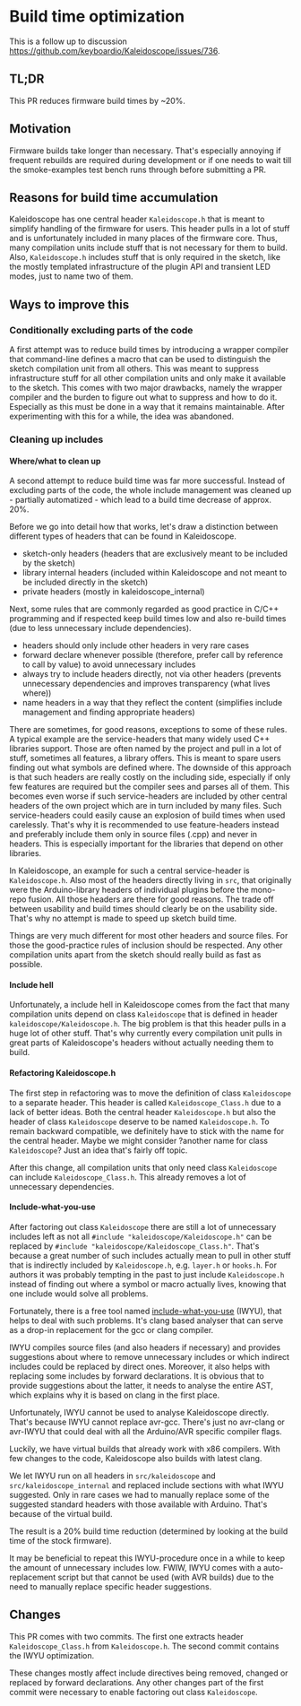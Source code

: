 # Build time optimization

This is a follow up to discussion https://github.com/keyboardio/Kaleidoscope/issues/736.

## TL;DR

This PR reduces firmware build times by ~20%.

## Motivation

Firmware builds take longer than necessary. That's especially annoying if frequent rebuilds are required during development or if one needs to wait till the smoke-examples test bench runs through before submitting a PR.

## Reasons for build time accumulation

Kaleidoscope has one central header `Kaleidoscope.h` that is meant to simplify handling of the firmware for users. This header pulls in a lot of stuff and is unfortunately included in many places of the firmware core. Thus, many compilation units include stuff that is not necessary for them to build. Also, `Kaleidoscope.h` includes stuff that is only required in the sketch, like the mostly templated infrastructure of the plugin API and transient LED modes, just to name two of them.

## Ways to improve this

### Conditionally excluding parts of the code

A first attempt was to reduce build times by introducing a wrapper compiler that command-line defines a macro that can be used to distinguish the sketch compilation unit from all others. This was meant to suppress infrastructure stuff for all other compilation units and only make it available to the sketch.
This comes with two major drawbacks, namely the wrapper compiler and the burden to figure out what to suppress and how to do it. Especially as this must be done in a way that it remains maintainable.
After experimenting with this for a while, the idea was abandoned.

### Cleaning up includes

#### Where/what to clean up

A second attempt to reduce build time was far more successful. Instead of excluding parts of the code, the whole include management was cleaned up - partially automatized - which lead to a build time decrease of approx. 20%.

Before we go into detail how that works, let's draw a distinction between different types of headers that can be found in Kaleidoscope.

* sketch-only headers (headers that are exclusively meant to be included by the sketch)
* library internal headers (included within Kaleidoscope and not meant to be included directly in the sketch)
* private headers (mostly in kaleidoscope_internal)

Next, some rules that are commonly regarded as good practice in C/C++ programming and if respected keep build times low and also re-build times (due to less unnecessary include dependencies).

* headers should only include other headers in very rare cases 
* forward declare whenever possible (therefore, prefer call by reference to call by value) to avoid unnecessary includes
* always try to include headers directly, not via other headers (prevents unnecessary dependencies and improves transparency (what lives where))
* name headers in a way that they reflect the content (simplifies include management and finding appropriate headers)

There are sometimes, for good reasons, exceptions to some of these rules. A typical example are the service-headers that many widely used C++ libraries support. Those are often named by the project and pull in a lot of stuff, sometimes all features, a library offers. This is meant to spare users finding out what symbols are defined where. The downside of this approach is that such headers are really costly on the including side, especially if only few features are required but the compiler sees and parses all of them.
This becomes even worse if such service-headers are included by other central headers of the own project which are in turn included by many files. Such service-headers could easily cause an explosion of build times when used carelessly. That's why it is recommended to use feature-headers instead and preferably include them only in source files (.cpp) and never in headers. This is especially important for the libraries that depend on other libraries.

In Kaleidoscope, an example for such a central service-header is `Kaleidoscope.h`. Also most of the headers directly living in `src`, that originally were the Arduino-library headers of individual plugins before the mono-repo fusion. All those headers are there for good reasons. The trade off between usability and build times should clearly be on the usability side. That's why no attempt is made to speed up sketch build time. 

Things are very much different for most other headers and source files. For those the good-practice rules of inclusion should be respected. Any other compilation units apart from the sketch should really build as fast as possible.

#### Include hell

Unfortunately, a include hell in Kaleidoscope comes from the fact that many compilation units depend on class `Kaleidoscope` that is defined in header `kaleidoscope/Kaleidoscope.h`. The big problem is that this header pulls in a huge lot of other stuff. That's why currently every compilation unit pulls in great parts of Kaleidoscope's headers without actually needing them to build.

#### Refactoring Kaleidoscope.h

The first step in refactoring was to move the definition of class `Kaleidoscope` to a separate header. This header is called `Kaleidoscope_Class.h` due to a lack of better ideas. Both the central header `Kaleidoscope.h` but also the header of class `Kaleidoscope` deserve to be named `Kaleidoscope.h`. To remain backward compatible, we definitely have to stick with the name for the central header. Maybe we might consider ?another name for class `Kaleidoscope`? Just an idea that's fairly off topic.

After this change, all compilation units that only need class `Kaleidoscope` can include `Kaleidoscope_Class.h`. This already removes a lot of unnecessary dependencies.

#### Include-what-you-use

After factoring out class `Kaleidoscope` there are still a lot of unnecessary includes left as not all `#include "kaleidoscope/Kaleidoscope.h"` can be replaced by `#include "kaleidoscope/Kaleidoscope_Class.h"`. That's because a great number of such includes actually mean to pull in other stuff that is indirectly included by `Kaleidoscope.h`, e.g. `layer.h` or `hooks.h`. For authors it was probably tempting in the past to just include `Kaleidoscope.h` instead of finding out where a symbol or macro actually lives, knowing that one include would solve all problems.

Fortunately, there is a free tool named [include-what-you-use](https://include-what-you-use.org/) (IWYU), that helps to deal with such problems. It's clang based analyser that can serve as a drop-in replacement for the gcc or clang compiler.

IWYU compiles source files (and also headers if necessary) and provides suggestions about where to remove unnecessary includes or which indirect includes could be replaced by direct ones. Moreover, it also helps with replacing some includes by forward declarations. It is obvious that to provide suggestions about the latter, it needs to analyse the entire AST, which explains why it is based on clang in the first place.

Unfortunately, IWYU cannot be used to analyse Kaleidoscope directly. That's because IWYU cannot replace avr-gcc. There's just no avr-clang or avr-IWYU that could deal with all the Arduino/AVR specific compiler flags.

Luckily, we have virtual builds that already work with x86 compilers. With few changes to the code, Kaleidoscope also builds with latest clang.

We let IWYU run on all headers in `src/kaleidoscope` and `src/kaleidoscope_internal` and replaced include sections with what IWYU suggested. Only in rare cases we had to manually replace some of the suggested standard headers with those available with Arduino. That's because of the virtual build.

The result is a 20% build time reduction (determined by looking at the build time of the stock firmware).

It may be beneficial to repeat this IWYU-procedure once in a while to keep the amount of unnecessary includes low.
FWIW, IWYU comes with a auto-replacement script but that cannot be used (with AVR builds) due to the need to manually replace specific header suggestions.

## Changes

This PR comes with two commits. The first one extracts header `Kaleidoscope_Class.h` from `Kaleidoscope.h`.  The second commit contains the IWYU optimization.

These changes mostly affect include directives being removed, changed or replaced by forward declarations. Any other changes part of the first commit were necessary to enable factoring out class `Kaleidoscope`.

